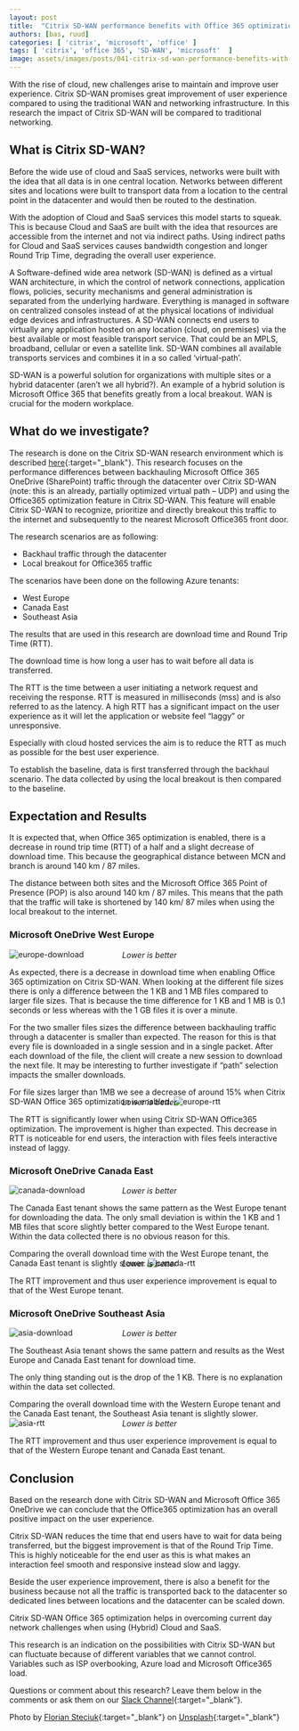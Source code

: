 ```yaml
---
layout: post
title:  "Citrix SD-WAN performance benefits with Office 365 optimization"
authors: [bas, ruud]
categories: [ 'citrix', 'microsoft', 'office' ]
tags: [ 'citrix', 'office 365', 'SD-WAN', 'microsoft'  ]
image: assets/images/posts/041-citrix-sd-wan-performance-benefits-with-office-365-optimization/041-citrix-sd-wan-feature-image.png
---
```

With the rise of cloud, new challenges arise to maintain and improve user experience. Citrix SD-WAN promises great improvement of user experience compared to using the traditional WAN and networking infrastructure. In this research the impact of Citrix SD-WAN will be compared to traditional networking.

## What is Citrix SD-WAN?

Before the wide use of cloud and SaaS services, networks were built with the idea that all data is in one central location. Networks between different sites and locations were built to transport data from a location to the central point in the datacenter and would then be routed to the destination.

With the adoption of Cloud and SaaS services this model starts to squeak. This is because Cloud and SaaS are built with the idea that resources are accessible from the internet and not via indirect paths.
Using indirect paths for Cloud and SaaS services causes bandwidth congestion and longer Round Trip Time, degrading the overall user experience.

A Software-defined wide area network (SD-WAN) is defined as a virtual WAN architecture, in which the control of network connections, application flows, policies, security mechanisms and general administration is separated from the underlying hardware. Everything is managed in software on centralized consoles instead of at the physical locations of individual edge devices and infrastructures. A SD-WAN connects end users to virtually any application hosted on any location (cloud, on premises) via the best available or most feasible transport service. That could be an MPLS, broadband, cellular or even a satellite link. SD-WAN combines all available transports services and combines it in a so called ‘virtual-path’.

SD-WAN is a powerful solution for organizations with multiple sites or a hybrid datacenter (aren’t we all hybrid?). An example of a hybrid solution is Microsoft Office 365 that benefits greatly from a local breakout. WAN is crucial for the modern workplace.

## What do we investigate?
The research is done on the Citrix SD-WAN research environment which is described [here]({{site.url}}/2019-12-19-sd-wan-network-architecture-setup-2019){:target="_blank"}. This research focuses on the performance differences between backhauling Microsoft Office 365 OneDrive (SharePoint) traffic through the datacenter over Citrix SD-WAN (note: this is an already, partially optimized virtual path – UDP) and using the Office365 optimization feature in Citrix SD-WAN. This feature will enable Citrix SD-WAN to recognize, prioritize and directly breakout this traffic to the internet and subsequently to the nearest Microsoft Office365 front door.

The research scenarios are as following:

  * Backhaul traffic through the datacenter
  * Local breakout for Office365 traffic

The scenarios have been done on the following Azure tenants:

  * West Europe
  * Canada East
  * Southeast Asia

The results that are used in this research are download time and Round Trip Time (RTT).

The download time is how long a user has to wait before all data is transferred.

The RTT is the time between a user initiating a network request and receiving the response. RTT is measured in milliseconds (mss) and is also referred to as the latency. A high RTT has a significant impact on the user experience as it will let the application or website feel “laggy” or unresponsive.

Especially with cloud hosted services the aim is to reduce the RTT as much as possible for the best user experience.

To establish the baseline, data is first transferred through the backhaul scenario. The data collected by using the local breakout is then compared to the baseline.

## Expectation and Results
It is expected that, when Office 365 optimization is enabled, there is a decrease in round trip time (RTT) of a half and a slight decrease of download time. This because the geographical distance between MCN and branch is around 140 km / 87 miles.

The distance between both sites and the Microsoft Office 365 Point of Presence (POP) is also around 140 km / 87 miles. This means that the path that the traffic will take is shortened by 140 km/ 87 miles when using the local breakout to the internet.

### Microsoft OneDrive West Europe
![europe-download]({{site.baseurl}}/assets/images/posts/041-citrix-sd-wan-performance-benefits-with-office-365-optimization/041-citrix-sd-wan-west-europe-download.png)
<p align="center" style="margin-top: -30px;" >
  <i>Lower is better</i>
</p>
As expected, there is a decrease in download time when enabling Office 365 optimization on Citrix SD-WAN. When looking at the different file sizes there is only a difference between the 1 KB and 1 MB files compared to larger file sizes. That is because the time difference for 1 KB and 1 MB is 0.1 seconds or less whereas with the 1 GB files it is over a minute.

For the two smaller files sizes the difference between backhauling traffic through a datacenter is smaller than expected. The reason for this is that every file is downloaded in a single session and in a single packet. After each download of the file, the client will create a new session to download the next file. It may be interesting to further investigate if “path” selection impacts the smaller downloads.

For file sizes larger than 1MB we see a decrease of around 15% when Citrix SD-WAN Office 365 optimization is enabled.
![europe-rtt]({{site.baseurl}}/assets/images/posts/041-citrix-sd-wan-performance-benefits-with-office-365-optimization/041-citrix-sd-wan-west-europe-rtt.png)
<p align="center" style="margin-top: -30px;" >
  <i>Lower is better</i>
</p>
The RTT is significantly lower when using Citrix SD-WAN Office365 optimization. The improvement is higher than expected. This decrease in RTT is noticeable for end users, the interaction with files feels interactive instead of laggy.

### Microsoft OneDrive Canada East
![canada-download]({{site.baseurl}}/assets/images/posts/041-citrix-sd-wan-performance-benefits-with-office-365-optimization/041-citrix-sd-wan-canada-east-download.png)
<p align="center" style="margin-top: -30px;" >
  <i>Lower is better</i>
</p>
The Canada East tenant shows the same pattern as the West Europe tenant for downloading the data. The only small deviation is within the 1 KB and 1 MB files that score slightly better compared to the West Europe tenant. Within the data collected there is no obvious reason for this.

Comparing the overall download time with the West Europe tenant, the Canada East tenant is slightly slower.
![canada-rtt]({{site.baseurl}}/assets/images/posts/041-citrix-sd-wan-performance-benefits-with-office-365-optimization/041-citrix-sd-wan-canada-east-rtt.png)
<p align="center" style="margin-top: -30px;" >
  <i>Lower is better</i>
</p>
The RTT improvement and thus user experience improvement is equal to that of the West Europe tenant.

### Microsoft OneDrive Southeast Asia
![asia-download]({{site.baseurl}}/assets/images/posts/041-citrix-sd-wan-performance-benefits-with-office-365-optimization/041-citrix-sd-wan-sourtheast-asia-download.png)
<p align="center" style="margin-top: -30px;" >
  <i>Lower is better</i>
</p>
The Southeast Asia tenant shows the same pattern and results as the West Europe and Canada East tenant for download time.

The only thing standing out is the drop of the 1 KB. There is no explanation within the data set collected.

Comparing the overall download time with the Western Europe tenant and the Canada East tenant, the Southeast Asia tenant is slightly slower.
![asia-rtt]({{site.baseurl}}/assets/images/posts/041-citrix-sd-wan-performance-benefits-with-office-365-optimization/041-citrix-sd-wan-sourtheast-asia-rtt.png)
<p align="center" style="margin-top: -30px;" >
  <i>Lower is better</i>
</p>
The RTT improvement and thus user experience improvement is equal to that of the Western Europe tenant and Canada East tenant.

## Conclusion
Based on the research done with Citrix SD-WAN and Microsoft Office 365 OneDrive we can conclude that the Office365 optimization has an overall positive impact on the user experience.

Citrix SD-WAN reduces the time that end users have to wait for data being transferred, but the biggest improvement is that of the Round Trip Time. This is highly noticeable for the end user as this is what makes an interaction feel smooth and responsive instead slow and laggy.

Beside the user experience improvement, there is also a benefit for the business because not all the traffic is transported back to the datacenter so dedicated lines between locations and the datacenter can be scaled down.

Citrix SD-WAN Office 365 optimization helps in overcoming current day network challenges when using (Hybrid) Cloud and SaaS.

This research is an indication on the possibilities with Citrix SD-WAN but can fluctuate because of different variables that we cannot control. Variables such as ISP overbooking, Azure load and Microsoft Office365 load.

Questions or comment about this research? Leave them below in the comments or ask them on our [Slack Channel](https://{{site.title}}.slack.com){:target="_blank"}.

Photo by [Florian Steciuk](https://unsplash.com/@flo_stk?utm_source=unsplash&utm_medium=referral&utm_content=creditCopyText){:target="_blank"} on [Unsplash](https://unsplash.com/?utm_source=unsplash&utm_medium=referral&utm_content=creditCopyText){:target="_blank"}